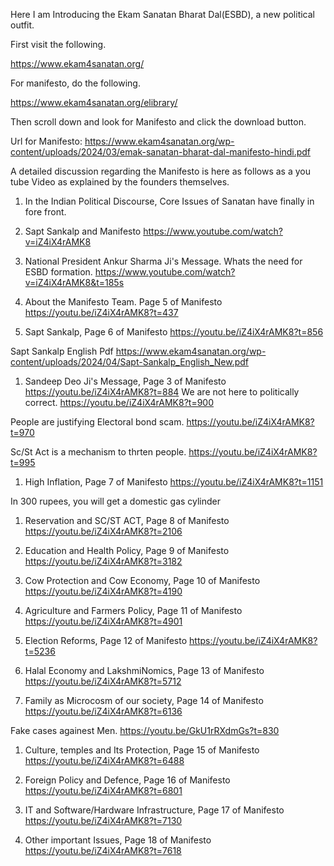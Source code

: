 

Here I am Introducing the Ekam Sanatan Bharat Dal(ESBD), a new political outfit.

First visit the following.

https://www.ekam4sanatan.org/

For manifesto, do the following.

https://www.ekam4sanatan.org/elibrary/

Then scroll down and look for Manifesto and click the download button.

Url for Manifesto: https://www.ekam4sanatan.org/wp-content/uploads/2024/03/emak-sanatan-bharat-dal-manifesto-hindi.pdf

A detailed discussion regarding the Manifesto is here as follows as a you tube Video as explained by the founders themselves.

1. In the Indian Political Discourse, Core Issues of Sanatan have finally in fore front.
2. Sapt Sankalp and Manifesto
https://www.youtube.com/watch?v=iZ4iX4rAMK8

3. National President Ankur Sharma Ji's Message. 
Whats the need for ESBD formation.
https://www.youtube.com/watch?v=iZ4iX4rAMK8&t=185s

1. About the Manifesto Team. Page 5 of Manifesto
https://youtu.be/iZ4iX4rAMK8?t=437


1. Sapt Sankalp, Page 6 of Manifesto
https://youtu.be/iZ4iX4rAMK8?t=856

Sapt Sankalp English Pdf 
https://www.ekam4sanatan.org/wp-content/uploads/2024/04/Sapt-Sankalp_English_New.pdf


1. Sandeep Deo Ji's Message, Page 3 of Manifesto
https://youtu.be/iZ4iX4rAMK8?t=884
We are not here to politically correct. 
https://youtu.be/iZ4iX4rAMK8?t=900

People are justifying Electoral bond scam.
https://youtu.be/iZ4iX4rAMK8?t=970

Sc/St Act is a mechanism to thrten people.
https://youtu.be/iZ4iX4rAMK8?t=995

1. High Inflation, Page 7 of Manifesto
https://youtu.be/iZ4iX4rAMK8?t=1151

In 300 rupees, you will get a domestic gas cylinder


1. Reservation and SC/ST ACT, Page 8 of Manifesto
https://youtu.be/iZ4iX4rAMK8?t=2106

1. Education and Health Policy, Page 9 of Manifesto
https://youtu.be/iZ4iX4rAMK8?t=3182

1.  Cow Protection and Cow Economy, Page 10 of Manifesto
https://youtu.be/iZ4iX4rAMK8?t=4190

1.  Agriculture and Farmers Policy, Page 11 of Manifesto
https://youtu.be/iZ4iX4rAMK8?t=4901

1.  Election Reforms, Page 12 of Manifesto
https://youtu.be/iZ4iX4rAMK8?t=5236

1.  Halal Economy and LakshmiNomics, Page 13 of Manifesto
https://youtu.be/iZ4iX4rAMK8?t=5712

1.  Family as Microcosm of our society, Page 14 of Manifesto
https://youtu.be/iZ4iX4rAMK8?t=6136

Fake cases againest Men. 
https://youtu.be/GkU1rRXdmGs?t=830

1.  Culture, temples and Its Protection, Page 15 of Manifesto
https://youtu.be/iZ4iX4rAMK8?t=6488

1.  Foreign Policy and Defence, Page 16 of Manifesto
https://youtu.be/iZ4iX4rAMK8?t=6801

1.  IT and Software/Hardware Infrastructure, Page 17 of Manifesto
https://youtu.be/iZ4iX4rAMK8?t=7130

1.  Other important Issues, Page 18 of Manifesto
https://youtu.be/iZ4iX4rAMK8?t=7618






